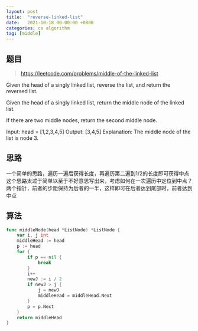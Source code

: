 ```yaml
---
layout: post
title:  "reverse-linked-list"
date:   2021-10-18 00:00:00 +0800
categories: cs algorithm
tag: [middle]
---
```


## 题目

> https://leetcode.com/problems/middle-of-the-linked-list

Given the head of a singly linked list, reverse the list, and return the reversed list.

Given the head of a singly linked list, return the middle node of the linked list.

If there are two middle nodes, return the second middle node.

Input: head = [1,2,3,4,5]
Output: [3,4,5]
Explanation: The middle node of the list is node 3.

## 思路

一个简单的思路，遍历一遍后获得长度，再遍历第二遍到1/2的长度即可获得中点  
这个思路太过于简单以至于不好意思写出来，考虑如何在一次遍历中定位到中点？  
两个指针，前者的步距保持为后者的一半，这样即可在后者达到尾部时，前者达到中点  

## 算法

```go
func middleNode(head *ListNode) *ListNode {
	var i, j int
	middleHead := head
	p := head
	for {
		if p == nil {
			break
		}
		i++
		newJ := i / 2
		if newJ > j {
			j = newJ
			middleHead = middleHead.Next
		}
		p = p.Next
	}
	return middleHead
}
```
